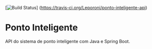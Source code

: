 [![Build Status](https://travis-ci.org/Leporoni/ponto-inteligente-api.svg?branch=main)]
(https://travis-ci.org/Leporoni/ponto-inteligente-api)

# Ponto Inteligente
API do sistema de ponto inteligente com Java e Spring Boot. 
